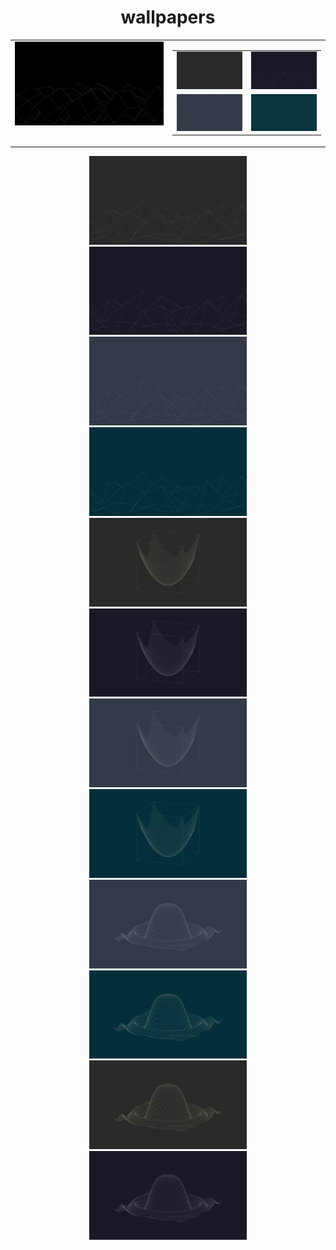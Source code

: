 <center><h1>wallpapers</h1>

<table style="width: 100%;">
    <tr>
        <td style="width: 50%; vertical-align: top;">
            <img src="./wallpapers/black/sinxcosy-4k-black.png" width="100%">
        </td>
        <td style="width: 50%; vertical-align: top;">
            <table style="width: 100%;">
                <tr>
                    <td style="width: 50%;"><img src="./wallpapers/gruvbox/sinxcosy-4k-gruvbox.png" style="width: 100%"></td>
                    <td style="width: 50%;"><img src="./wallpapers/catppuccin/sinxcosy-4k-catppuccin.png" style="width: 100%"></td>
                </tr>
                <tr>
                    <td style="width: 50%;"><img src="./wallpapers/nord/sinxcosy-4k-nord.png" style="width: 100%"></td>
                    <td style="width: 50%;"><img src="./wallpapers/solarized/sinxcosy-4k-solarized.png" style="width: 100%"></td>
                </tr>
            </table>
        </td>
    </tr>
</table>
    </tr>
    <tr>
        <td><img src="./wallpapers/gruvbox/esinxcosy-4k-gruvbox.png" width="50%"></td>
        <td><img src="./wallpapers/catppuccin/esinxcosy-4k-catppuccin.png" width="50%"></td>
    </tr>
    <tr>
        <td width="50%"><img src="./wallpapers/nord/esinxcosy-4k-nord.png" width="50%"></td>
        <td width="50%"><img src="./wallpapers/solarized/esinxcosy-4k-solarized.png" width="50%"></td>
    </tr>
    <tr>
        <td width="50%"><img src="./wallpapers/gruvbox/x2y2-4k-gruvbox.png" width="50%"></td>
        <td width="50%"><img src="./wallpapers/catppuccin/x2y2-4k-catppuccin.png" width="50%"></td>
    </tr>
    <tr>
        <td width="50%"><img src="./wallpapers/nord/x2y2-4k-nord.png" width="50%"></td>
        <td width="50%"><img src="./wallpapers/solarized/x2y2-4k-solarized.png" width="50%"></td>
    </tr>
    <tr>
        <td width="50%"><img src="./wallpapers/nord/sinx2y2-4k-nord.png" width="50%"></td>
        <td width="50%"><img src="./wallpapers/solarized/sinx2y2-4k-solarized.png" width="50%"></td>
    </tr>
    <tr>
        <td width="50%"><img src="./wallpapers/gruvbox/sinx2y2-4k-gruvbox.png" width="50%"></td>
        <td width="50%"><img src="./wallpapers/catppuccin/sinx2y2-4k-catppuccin.png" width="50%"></td>
    </tr>
</table>
